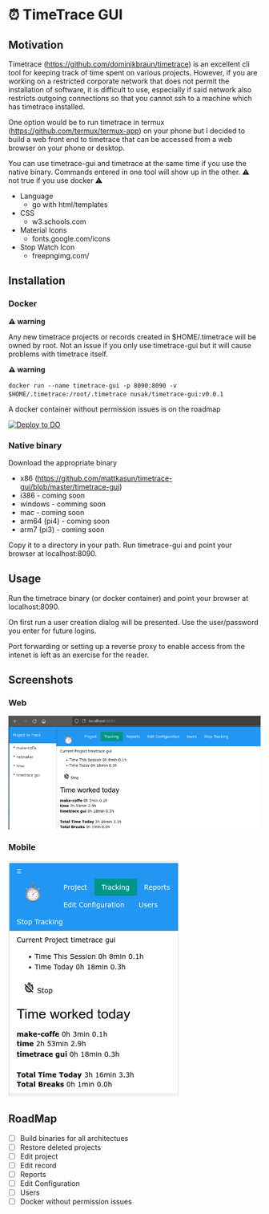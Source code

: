 # :alarm_clock: TimeTrace GUI 
## Motivation
Timetrace (https://github.com/dominikbraun/timetrace) is an excellent cli tool for keeping track of time spent on various projects. However, if you are working on a restricted corporate network that does not permit the installation of software, it is difficult to use, especially if said network also restricts outgoing connections so that you cannot ssh to a machine which has timetrace installed.

One option would be to run timetrace in termux (https://github.com/termux/termux-app) on your phone but I decided to build a web front end to timetrace that can be accessed from a web browser on your phone or desktop.

You can use timetrace-gui and timetrace at the same time if you use the native binary. Commands entered in one tool will show up in the other. :warning: not true if you use docker :warning:

- Language 
  - go with html/templates
- CSS 
  - w3.schools.com
- Material Icons
  - fonts.google.com/icons
- Stop Watch Icon
  - freepngimg.com/

## Installation
### Docker
**:warning: warning**

Any new timetrace projects or records created in $HOME/.timetrace will be owned by root.  Not an issue if you only use timetrace-gui but it will cause problems with timetrace itself.

**:warning: warning**

`docker run --name timetrace-gui -p 8090:8090 -v $HOME/.timetrace:/root/.timetrace nusak/timetrace-gui:v0.0.1`

A docker container without permission issues is on the roadmap

[![Deploy to DO](https://www.deploytodo.com/do-btn-blue.svg)](https://cloud.digitalocean.com/apps/new?repo=https://github.com/mattkasun/timetrace-gui/tree/master)

### Native binary
Download the appropriate binary 
- x86 (https://github.com/mattkasun/timetrace-gui/blob/master/timetrace-gui) 
- i386 - coming soon
- windows - comming soon
- mac - coming soon
- arm64 (pi4) - coming soon
- arm7 (pi3) - coming soon

Copy it to a directory in your path.  Run timetrace-gui and point your browser at localhost:8090.


## Usage
Run the timetrace binary (or docker container) and point your browser at localhost:8090.

On first run a user creation dialog will be presented.  Use the user/password you enter for future logins.

Port forwarding or setting up a reverse proxy to enable access from the intenet is left as an exercise for the reader.

## Screenshots
### Web
![browser](https://github.com/mattkasun/timetrace-gui/raw/master/screenshots/web.png "TimeTrace-GUI with Browser")

### Mobile
![phone](https://github.com/mattkasun/timetrace-gui/raw/master/screenshots/mobile.png "TimeTrace-GUI with Phone")

## RoadMap
- [ ] Build binaries for all architectues
- [ ] Restore deleted projects
- [ ] Edit project
- [ ] Edit record
- [ ] Reports
- [ ] Edit Configuration
- [ ] Users
- [ ] Docker without permission issues
